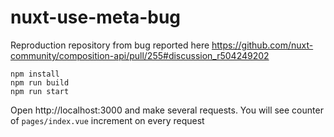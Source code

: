 # nuxt-use-meta-bug

Reproduction repository from bug reported here https://github.com/nuxt-community/composition-api/pull/255#discussion_r504249202

```
npm install
npm run build
npm run start
```

Open http://localhost:3000 and make several requests. You will see counter of `pages/index.vue` increment on every request